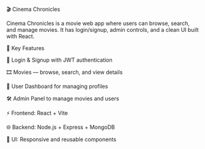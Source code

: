🎬 Cinema Chronicles

Cinema Chronicles is a movie web app where users can browse, search, and manage movies.
It has login/signup, admin controls, and a clean UI built with React.

🚀 Key Features

🔐 Login & Signup with JWT authentication

🎞️ Movies — browse, search, and view details

👤 User Dashboard for managing profiles

🛠️ Admin Panel to manage movies and users

⚡ Frontend: React + Vite

🌐 Backend: Node.js + Express + MongoDB

🎨 UI: Responsive and reusable components
